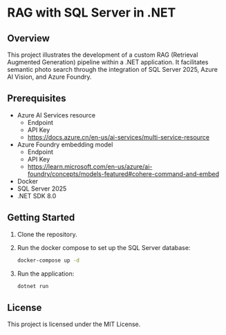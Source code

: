 # RAG with SQL Server in .NET

## Overview

This project illustrates the development of a custom RAG (Retrieval Augmented Generation) pipeline within a .NET application. It facilitates semantic photo search through the integration of SQL Server 2025, Azure AI Vision, and Azure Foundry.

## Prerequisites

- Azure AI Services resource
    - Endpoint
    - API Key
    - https://docs.azure.cn/en-us/ai-services/multi-service-resource
- Azure Foundry embedding model
    - Endpoint
    - API Key
    - https://learn.microsoft.com/en-us/azure/ai-foundry/concepts/models-featured#cohere-command-and-embed
- Docker
- SQL Server 2025
- .NET SDK 8.0

## Getting Started

1. Clone the repository.

2. Run the docker compose to set up the SQL Server database:

   ```bash
   docker-compose up -d
   ```

3. Run the application:

   ```bash
   dotnet run
   ```

## License

This project is licensed under the MIT License.